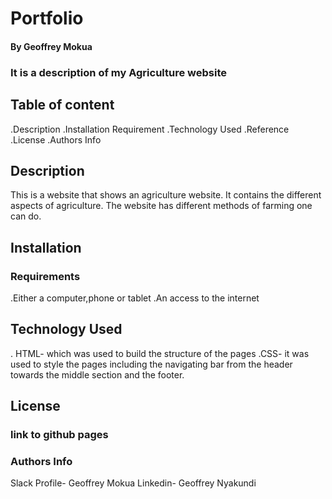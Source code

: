 # Portfolio
#### By Geoffrey Mokua
### It is a description of my Agriculture website
## Table of content
 .Description
 .Installation Requirement
 .Technology Used
 .Reference
 .License
 .Authors Info
 ## Description
 This is a website that shows an agriculture website. It contains the different aspects of agriculture. The website has different methods of farming one can do.
 ## Installation
 ### Requirements
  .Either a computer,phone or tablet
  .An access to the internet
 ## Technology Used
  . HTML- which was used to build the structure of the pages
  .CSS- it was used to style the pages including the navigating bar from the header towards the middle section and the footer.
 ## License
 ### link to github pages
 ### Authors Info
 Slack Profile- Geoffrey Mokua
 Linkedin- Geoffrey Nyakundi
